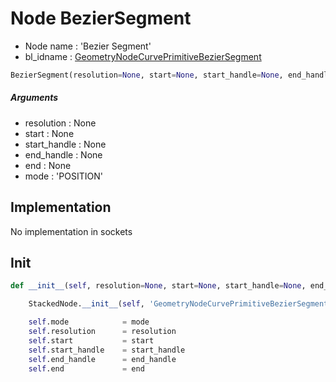 # Node BezierSegment

- Node name : 'Bezier Segment'
- bl_idname : [GeometryNodeCurvePrimitiveBezierSegment](https://docs.blender.org/api/current/bpy.types.{bl_idname}.html)


``` python
BezierSegment(resolution=None, start=None, start_handle=None, end_handle=None, end=None, mode='POSITION', node_label=None, node_color=None)
```
##### Arguments

- resolution : None
- start : None
- start_handle : None
- end_handle : None
- end : None
- mode : 'POSITION'

## Implementation

No implementation in sockets

## Init

``` python
def __init__(self, resolution=None, start=None, start_handle=None, end_handle=None, end=None, mode='POSITION', node_label=None, node_color=None):

    StackedNode.__init__(self, 'GeometryNodeCurvePrimitiveBezierSegment', node_label=node_label, node_color=node_color)

    self.mode            = mode
    self.resolution      = resolution
    self.start           = start
    self.start_handle    = start_handle
    self.end_handle      = end_handle
    self.end             = end
```
